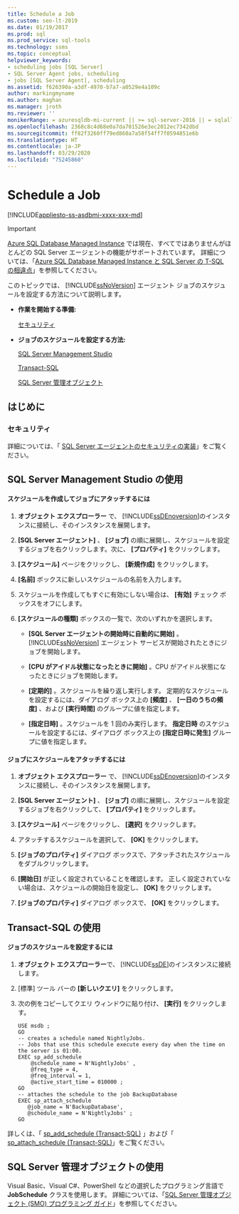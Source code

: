 ```yaml
---
title: Schedule a Job
ms.custom: seo-lt-2019
ms.date: 01/19/2017
ms.prod: sql
ms.prod_service: sql-tools
ms.technology: ssms
ms.topic: conceptual
helpviewer_keywords:
- scheduling jobs [SQL Server]
- SQL Server Agent jobs, scheduling
- jobs [SQL Server Agent], scheduling
ms.assetid: f626390a-a3df-4970-b7a7-a0529e4a109c
author: markingmyname
ms.author: maghan
ms.manager: jroth
ms.reviewer: ''
monikerRange: = azuresqldb-mi-current || >= sql-server-2016 || = sqlallproducts-allversions
ms.openlocfilehash: 2368c8c4d68e0a7da701526e3ec2012ec7342dbd
ms.sourcegitcommit: ff82f3260ff79ed860a7a58f54ff7f0594851e6b
ms.translationtype: HT
ms.contentlocale: ja-JP
ms.lasthandoff: 03/29/2020
ms.locfileid: "75245860"
---
```

# <a name="schedule-a-job"></a>Schedule a Job
[!INCLUDE[appliesto-ss-asdbmi-xxxx-xxx-md](../../includes/appliesto-ss-asdbmi-xxxx-xxx-md.md)]

> [!IMPORTANT]  
> [Azure SQL Database Managed Instance](https://docs.microsoft.com/azure/sql-database/sql-database-managed-instance) では現在、すべてではありませんがほとんどの SQL Server エージェントの機能がサポートされています。 詳細については、「[Azure SQL Database Managed Instance と SQL Server の T-SQL の相違点](https://docs.microsoft.com/azure/sql-database/sql-database-managed-instance-transact-sql-information#sql-server-agent)」を参照してください。

このトピックでは、 [!INCLUDE[ssNoVersion](../../includes/ssnoversion-md.md)] エージェント ジョブのスケジュールを設定する方法について説明します。  
  
-   **作業を開始する準備:**  
  
    [セキュリティ](#Security)  
  
-   **ジョブのスケジュールを設定する方法:**  
  
    [SQL Server Management Studio](#SSMS)  
  
    [Transact-SQL](#TSQL)  
  
    [SQL Server 管理オブジェクト](#SMO)  
  
## <a name="before-you-begin"></a><a name="BeforeYouBegin"></a>はじめに  
  
### <a name="security"></a><a name="Security"></a>セキュリティ  
詳細については、「 [SQL Server エージェントのセキュリティの実装](../../ssms/agent/implement-sql-server-agent-security.md)」をご覧ください。  
  
## <a name="using-sql-server-management-studio"></a><a name="SSMS"></a>SQL Server Management Studio の使用  
  
#### <a name="to-create-and-attach-a-schedule-to-a-job"></a>スケジュールを作成してジョブにアタッチするには  
  
1.  **オブジェクト エクスプローラー** で、 [!INCLUDE[ssDEnoversion](../../includes/ssdenoversion_md.md)]のインスタンスに接続し、そのインスタンスを展開します。  
  
2.  **[SQL Server エージェント]** 、 **[ジョブ]** の順に展開し、スケジュールを設定するジョブを右クリックします。次に、 **[プロパティ]** をクリックします。  
  
3.  **[スケジュール]** ページをクリックし、 **[新規作成]** をクリックします。  
  
4.  **[名前]** ボックスに新しいスケジュールの名前を入力します。  
  
5.  スケジュールを作成してもすぐに有効にしない場合は、 **[有効]** チェック ボックスをオフにします。  
  
6.  **[スケジュールの種類]** ボックスの一覧で、次のいずれかを選択します。  
  
    -   **[SQL Server エージェントの開始時に自動的に開始]** 。 [!INCLUDE[ssNoVersion](../../includes/ssnoversion-md.md)] エージェント サービスが開始されたときにジョブを開始します。  
  
    -   **[CPU がアイドル状態になったときに開始]** 。CPU がアイドル状態になったときにジョブを開始します。  
  
    -   **[定期的]** 。スケジュールを繰り返し実行します。 定期的なスケジュールを設定するには、ダイアログ ボックス上の **[頻度]** 、 **[一日のうちの頻度]** 、および **[実行時間]** のグループに値を指定します。  
  
    -   **[指定日時]** 。スケジュールを 1 回のみ実行します。 **指定日時** のスケジュールを設定するには、ダイアログ ボックス上の **[指定日時に発生]** グループに値を指定します。  
  
#### <a name="to-attach-a-schedule-to-a-job"></a>ジョブにスケジュールをアタッチするには  
  
1.  **オブジェクト エクスプローラー** で、 [!INCLUDE[ssDEnoversion](../../includes/ssdenoversion_md.md)]のインスタンスに接続し、そのインスタンスを展開します。  
  
2.  **[SQL Server エージェント]** 、 **[ジョブ]** の順に展開し、スケジュールを設定するジョブを右クリックして、 **[プロパティ]** をクリックします。  
  
3.  **[スケジュール]** ページをクリックし、 **[選択]** をクリックします。  
  
4.  アタッチするスケジュールを選択して、 **[OK]** をクリックします。  
  
5.  **[ジョブのプロパティ]** ダイアログ ボックスで、アタッチされたスケジュールをダブルクリックします。  
  
6.  **[開始日]** が正しく設定されていることを確認します。 正しく設定されていない場合は、スケジュールの開始日を設定し、 **[OK]** をクリックします。  
  
7.  **[ジョブのプロパティ]** ダイアログ ボックスで、 **[OK]** をクリックします。  
  
## <a name="using-transact-sql"></a><a name="TSQL"></a>Transact-SQL の使用  
  
#### <a name="to-schedule-a-job"></a>ジョブのスケジュールを設定するには  
  
1.  **オブジェクト エクスプローラー**で、 [!INCLUDE[ssDE](../../includes/ssde_md.md)]のインスタンスに接続します。  
  
2.  [標準] ツール バーの **[新しいクエリ]** をクリックします。  
  
3.  次の例をコピーしてクエリ ウィンドウに貼り付け、 **[実行]** をクリックします。  
  
    ```  
    USE msdb ;  
    GO  
    -- creates a schedule named NightlyJobs.   
    -- Jobs that use this schedule execute every day when the time on the server is 01:00.   
    EXEC sp_add_schedule  
        @schedule_name = N'NightlyJobs' ,  
        @freq_type = 4,  
        @freq_interval = 1,  
        @active_start_time = 010000 ;  
    GO  
    -- attaches the schedule to the job BackupDatabase  
    EXEC sp_attach_schedule  
       @job_name = N'BackupDatabase',  
       @schedule_name = N'NightlyJobs' ;  
    GO  
    ```  
  
詳しくは、「 [sp_add_schedule (Transact-SQL)](https://msdn.microsoft.com/9060aae3-3ddd-40a5-83bb-3ea7ab1ffbd7) 」および「 [sp_attach_schedule (Transact-SQL)](https://msdn.microsoft.com/80c80eaf-cf23-4ed8-b8dd-65fe59830dd1)」をご覧ください。  
  
## <a name="using-sql-server-management-objects"></a><a name="SMO"></a>SQL Server 管理オブジェクトの使用  
Visual Basic、Visual C#、PowerShell などの選択したプログラミング言語で **JobSchedule** クラスを使用します。 詳細については、「[SQL Server 管理オブジェクト (SMO) プログラミング ガイド](https://msdn.microsoft.com/library/ms162169.aspx)」を参照してください。  
  
